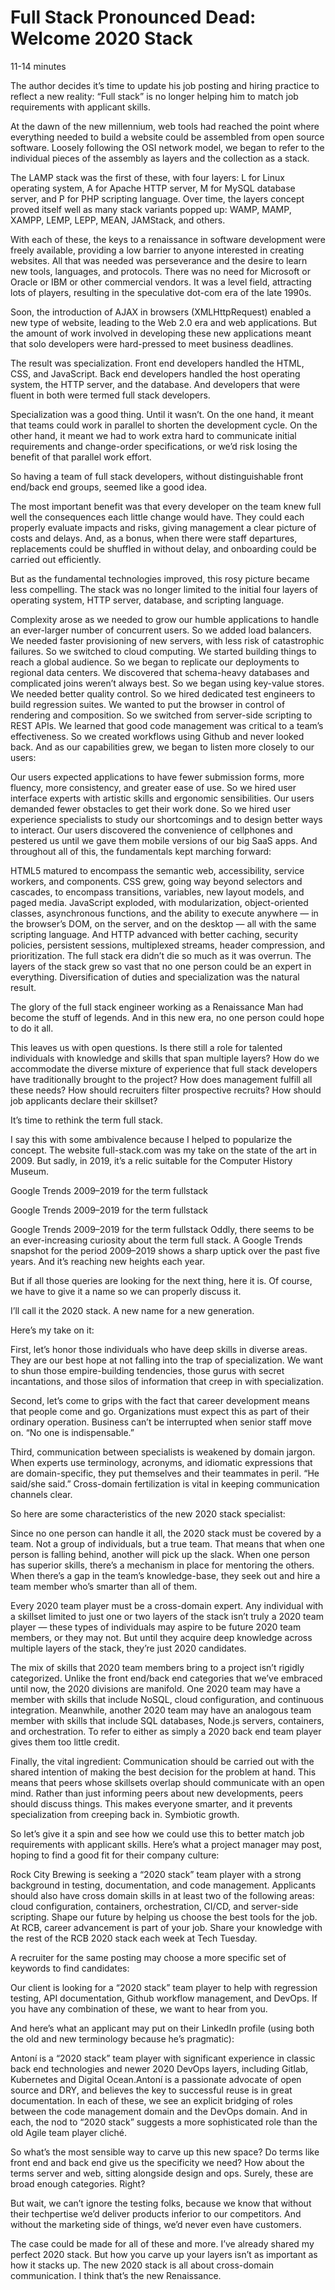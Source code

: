 # Full Stack Pronounced Dead: Welcome 2020 Stack  
11-14 minutes  

The author decides it’s time to update his job posting and hiring practice to reflect a new reality: “Full stack” is no longer helping him to match job requirements with applicant skills.

At the dawn of the new millennium, web tools had reached the point where everything needed to build a website could be assembled from open source software. Loosely following the OSI network model, we began to refer to the individual pieces of the assembly as layers and the collection as a stack.

The LAMP stack was the first of these, with four layers: L for Linux operating system, A for Apache HTTP server, M for MySQL database server, and P for PHP scripting language. Over time, the layers concept proved itself well as many stack variants popped up: WAMP, MAMP, XAMPP, LEMP, LEPP, MEAN, JAMStack, and others.

With each of these, the keys to a renaissance in software development were freely available, providing a low barrier to anyone interested in creating websites. All that was needed was perseverance and the desire to learn new tools, languages, and protocols. There was no need for Microsoft or Oracle or IBM or other commercial vendors. It was a level field, attracting lots of players, resulting in the speculative dot-com era of the late 1990s.

Soon, the introduction of AJAX in browsers (XMLHttpRequest) enabled a new type of website, leading to the Web 2.0 era and web applications. But the amount of work involved in developing these new applications meant that solo developers were hard-pressed to meet business deadlines.

The result was specialization. Front end developers handled the HTML, CSS, and JavaScript. Back end developers handled the host operating system, the HTTP server, and the database. And developers that were fluent in both were termed full stack developers.

Specialization was a good thing. Until it wasn’t. On the one hand, it meant that teams could work in parallel to shorten the development cycle. On the other hand, it meant we had to work extra hard to communicate initial requirements and change-order specifications, or we’d risk losing the benefit of that parallel work effort.

So having a team of full stack developers, without distinguishable front end/back end groups, seemed like a good idea.

The most important benefit was that every developer on the team knew full well the consequences each little change would have. They could each properly evaluate impacts and risks, giving management a clear picture of costs and delays. And, as a bonus, when there were staff departures, replacements could be shuffled in without delay, and onboarding could be carried out efficiently.

But as the fundamental technologies improved, this rosy picture became less compelling. The stack was no longer limited to the initial four layers of operating system, HTTP server, database, and scripting language.

Complexity arose as we needed to grow our humble applications to handle an ever-larger number of concurrent users. So we added load balancers.
We needed faster provisioning of new servers, with less risk of catastrophic failures. So we switched to cloud computing.
We started building things to reach a global audience. So we began to replicate our deployments to regional data centers.
We discovered that schema-heavy databases and complicated joins weren’t always best. So we began using key-value stores.
We needed better quality control. So we hired dedicated test engineers to build regression suites.
We wanted to put the browser in control of rendering and composition. So we switched from server-side scripting to REST APIs.
We learned that good code management was critical to a team’s effectiveness. So we created workflows using Github and never looked back.
And as our capabilities grew, we began to listen more closely to our users:

Our users expected applications to have fewer submission forms, more fluency, more consistency, and greater ease of use. So we hired user interface experts with artistic skills and ergonomic sensibilities.
Our users demanded fewer obstacles to get their work done. So we hired user experience specialists to study our shortcomings and to design better ways to interact.
Our users discovered the convenience of cellphones and pestered us until we gave them mobile versions of our big SaaS apps.
And throughout all of this, the fundamentals kept marching forward:

HTML5 matured to encompass the semantic web, accessibility, service workers, and components.
CSS grew, going way beyond selectors and cascades, to encompass transitions, variables, new layout models, and paged media.
JavaScript exploded, with modularization, object-oriented classes, asynchronous functions, and the ability to execute anywhere — in the browser’s DOM, on the server, and on the desktop — all with the same scripting language.
And HTTP advanced with better caching, security policies, persistent sessions, multiplexed streams, header compression, and prioritization.
The full stack era didn’t die so much as it was overrun. The layers of the stack grew so vast that no one person could be an expert in everything. Diversification of duties and specialization was the natural result.

The glory of the full stack engineer working as a Renaissance Man had become the stuff of legends. And in this new era, no one person could hope to do it all.

This leaves us with open questions. Is there still a role for talented individuals with knowledge and skills that span multiple layers? How do we accommodate the diverse mixture of experience that full stack developers have traditionally brought to the project? How does management fulfill all these needs? How should recruiters filter prospective recruits? How should job applicants declare their skillset?

It’s time to rethink the term full stack.

I say this with some ambivalence because I helped to popularize the concept. The website full-stack.com was my take on the state of the art in 2009. But sadly, in 2019, it’s a relic suitable for the Computer History Museum.

Google Trends 2009–2019 for the term fullstack

Google Trends 2009–2019 for the term fullstack

Google Trends 2009–2019 for the term fullstack
Oddly, there seems to be an ever-increasing curiosity about the term full stack. A Google Trends snapshot for the period 2009–2019 shows a sharp uptick over the past five years. And it’s reaching new heights each year.

But if all those queries are looking for the next thing, here it is. Of course, we have to give it a name so we can properly discuss it.

I’ll call it the 2020 stack. A new name for a new generation.

Here’s my take on it:

First, let’s honor those individuals who have deep skills in diverse areas. They are our best hope at not falling into the trap of specialization. We want to shun those empire-building tendencies, those gurus with secret incantations, and those silos of information that creep in with specialization.

Second, let’s come to grips with the fact that career development means that people come and go. Organizations must expect this as part of their ordinary operation. Business can’t be interrupted when senior staff move on. “No one is indispensable.”

Third, communication between specialists is weakened by domain jargon. When experts use terminology, acronyms, and idiomatic expressions that are domain-specific, they put themselves and their teammates in peril. “He said/she said.” Cross-domain fertilization is vital in keeping communication channels clear.

So here are some characteristics of the new 2020 stack specialist:

Since no one person can handle it all, the 2020 stack must be covered by a team. Not a group of individuals, but a true team. That means that when one person is falling behind, another will pick up the slack. When one person has superior skills, there’s a mechanism in place for mentoring the others. When there’s a gap in the team’s knowledge-base, they seek out and hire a team member who’s smarter than all of them.

Every 2020 team player must be a cross-domain expert. Any individual with a skillset limited to just one or two layers of the stack isn’t truly a 2020 team player — these types of individuals may aspire to be future 2020 team members, or they may not. But until they acquire deep knowledge across multiple layers of the stack, they’re just 2020 candidates.

The mix of skills that 2020 team members bring to a project isn’t rigidly categorized. Unlike the front end/back end categories that we’ve embraced until now, the 2020 divisions are manifold. One 2020 team may have a member with skills that include NoSQL, cloud configuration, and continuous integration. Meanwhile, another 2020 team may have an analogous team member with skills that include SQL databases, Node.js servers, containers, and orchestration. To refer to either as simply a 2020 back end team player gives them too little credit.

Finally, the vital ingredient: Communication should be carried out with the shared intention of making the best decision for the problem at hand. This means that peers whose skillsets overlap should communicate with an open mind. Rather than just informing peers about new developments, peers should discuss things. This makes everyone smarter, and it prevents specialization from creeping back in. Symbiotic growth.

So let’s give it a spin and see how we could use this to better match job requirements with applicant skills. Here’s what a project manager may post, hoping to find a good fit for their company culture:

Rock City Brewing is seeking a “2020 stack” team player with a strong background in testing, documentation, and code management. Applicants should also have cross domain skills in at least two of the following areas: cloud configuration, containers, orchestration, CI/CD, and server-side scripting.
        Shape our future by helping us choose the best tools for the job. At RCB, career advancement is part of your job. Share your knowledge with the rest of the RCB 2020 stack each week at Tech Tuesday.

A recruiter for the same posting may choose a more specific set of keywords to find candidates:

Our client is looking for a “2020 stack” team player to help with regression testing, API documentation, Github workflow management, and DevOps.
        If you have any combination of these, we want to hear from you.

And here’s what an applicant may put on their LinkedIn profile (using both the old and new terminology because he’s pragmatic):

Antoní is a “2020 stack” team player with significant experience in classic back end technologies and newer 2020 DevOps layers, including Gitlab, Kubernetes and Digital Ocean.Antoní is a passionate advocate of open source and DRY, and believes the key to successful reuse is in great documentation.
In each of these, we see an explicit bridging of roles between the code management domain and the DevOps domain. And in each, the nod to “2020 stack” suggests a more sophisticated role than the old Agile team player cliché.

So what’s the most sensible way to carve up this new space? Do terms like front end and back end give us the specificity we need? How about the terms server and web, sitting alongside design and ops. Surely, these are broad enough categories. Right?

But wait, we can’t ignore the testing folks, because we know that without their techpertise we’d deliver products inferior to our competitors. And without the marketing side of things, we’d never even have customers.

The case could be made for all of these and more. I’ve already shared my perfect 2020 stack. But how you carve up your layers isn’t as important as how it stacks up. The new 2020 stack is all about cross-domain communication. I think that’s the new Renaissance.
